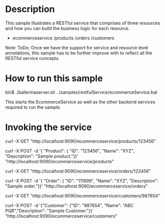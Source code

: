 Description
===========

This sample illustrates a RESTful service that comprises of three resources and how you can build the business logic for each resource.

- ecommerceservice
    /products
    /orders
    /customers



Note:
ToDo: Once we have the support for service and resource level annotations, this sample has to be further improve with to reflect all the RESTful service concepts.




How to run this sample
======================
bin$ ./ballerinaserver.sh ../samples/restfulService/ecommerceService.bal

This starts the EcommerceService as well as the other backend services required to run the sample.



Invoking the service
====================


curl -X GET "http://localhost:9090/ecommerceservice/products/123456"

curl -X POST -d '{ "Product": { "ID": "123456", "Name": "XYZ", "Description": "Sample product."}}'  "http://localhost:9090/ecommerceservice/products"



curl -X GET "http://localhost:9090/ecommerceservice/orders/123456"

curl -X POST -d '{ "Order": { "ID": "111999", "Name": "XYZ", "Description": "Sample order."}}'  "http://localhost:9090/ecommerceservice/orders"


curl -X GET "http://localhost:9090/ecommerceservice/customers/987654"

curl -X POST -d '{"Customer": {"ID": "987654", "Name": "ABC PQR","Description": "Sample Customer."}}'  "http://localhost:9090/ecommerceservice/customers"